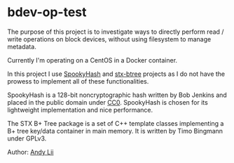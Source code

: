 # bdev-op-test

The purpose of this project is to investigate ways to directly perform read /
write operations on block devices, without using filesystem to manage metadata.

Currently I'm operating on a CentOS in a Docker container.

In this project I use [SpookyHash](http://burtleburtle.net/bob/hash/spooky.html)
and [stx-btree](https://github.com/bingmann/stx-btree) projects as I do not have
the prowess to implement all of these functionalities. 

SpookyHash is a 128-bit noncryptographic hash written by Bob Jenkins and placed 
in the public domain under [CC0](https://creativecommons.org/publicdomain/zero/1.0/).
SpookyHash is chosen for its lightweight implementation and nice performance.

The STX B+ Tree package is a set of C++ template classes implementing a B+ tree
key/data container in main memory. It is written by Timo Bingmann under GPLv3.

Author: [Andy Lii](mailto:usefulalgorithm@gmail.com)

